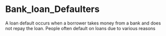 # Bank_loan_Defaulters
A loan default occurs when a borrower takes money from a bank and does not repay the loan. People often default on loans due to various reasons
